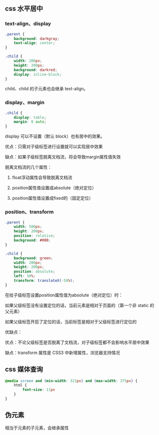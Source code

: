 ## css 水平居中

### text-align、display

```css
.parent {
    background: darkgray;
    text-align: center;
}

.child {
    width: 200px;
    height: 200px;
    background: darkred;
    display: inline-block;
}
```

child、child 的子元素也会继承 text-align。

### display、margin

```css
.child {
    display: table;
    margin: 0 auto;
}
```

display 可以不设置（默认 block）也有居中的效果。

优点：只需对子级标签进行设置就可以实现居中效果

缺点：如果子级标签脱离文档流，将会导致margin属性值失效

脱离文档流的几个属性：

1. float浮动属性会导致脱离文档流

2. position属性值设置成absolute（绝对定位）

3. position属性值设置成fixed的（固定定位）

### position、transform

```css
.parent {
    width: 500px;
    height: 200px;
    position: relative;
    background: #000;
}

.child {
    background: green;
    width: 200px;
    height: 200px;
    position: absolute;
    left: 50%;
    transform: translateX(-50%);
}
```

在给子级标签设置position属性值为absolute（绝对定位）时：

如果父级标签没有设置定位的话，当前元素是相对于页面的（第一个非 static 的父元素）

如果父级标签开启了定位的话，当前标签是相对于父级标签进行定位的

优缺点：

优点：不论父级标签是否脱离了文档流，对子级标签都不会影响水平居中效果

缺点：transform 属性是 CSS3 中新增属性，浏览器支持情况

## css 媒体查询

```css
@media screen and (min-width: 321px) and (max-width: 375px) {
    html {
        font-size: 11px
    }
}
```

## 伪元素

相当于元素的子元素，会继承属性
